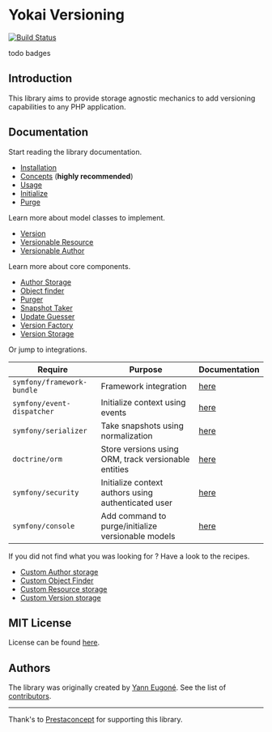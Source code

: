 Yokai Versioning
================

[![Build Status](https://travis-ci.org/yokai-php/versioning.svg?branch=master)](https://travis-ci.org/yokai-php/versioning)

todo badges

Introduction
------------

This library aims to provide storage agnostic mechanics to add versioning capabilities to any PHP application.


Documentation
-------------

Start reading the library documentation.

* [Installation](docs/1-install.md)
* [Concepts](docs/2-concepts.md) (**highly recommended**)
* [Usage](docs/3-usage.md)
* [Initialize](docs/4-initialize.md)
* [Purge](docs/5-purge.md)


Learn more about model classes to implement.

* [Version](docs/components/version.md)
* [Versionable Resource](docs/components/versionable-resource.md)
* [Versionable Author](docs/components/versionable-author.md)


Learn more about core components.

* [Author Storage](docs/components/author-storage.md)
* [Object finder](docs/components/object-finder.md)
* [Purger](docs/components/purger.md)
* [Snapshot Taker](docs/components/snapshot-taker.md)
* [Update Guesser](docs/components/update-guesser.md)
* [Version Factory](docs/components/version-factory.md)
* [Version Storage](docs/components/version-storage.md)


Or jump to integrations.

| Require                    | Purpose                                              | Documentation                                        |
| -------------------------- | ---------------------------------------------------- | ---------------------------------------------------- |
| `symfony/framework-bundle` | Framework integration                                | [here](docs/integration/symfony-framework.md)        |
| `symfony/event-dispatcher` | Initialize context using events                      | [here](docs/integration/symfony-event-dispatcher.md) |
| `symfony/serializer`       | Take snapshots using normalization                   | [here](docs/integration/symfony-serializer.md)       |
| `doctrine/orm`             | Store versions using ORM, track versionable entities | [here](docs/integration/doctrine-orm.md)             |
| `symfony/security`         | Initialize context authors using authenticated user  | [here](docs/integration/symfony-security.md)         |
| `symfony/console`          | Add command to purge/initialize versionable models   | [here](docs/integration/symfony-console.md)          |


If you did not find what you was looking for ? Have a look to the recipes.

* [Custom Author storage](docs/recipes/custom-author-storage.md)
* [Custom Object Finder](docs/recipes/custom-object-finder.md)
* [Custom Resource storage](docs/recipes/custom-resource-storage.md)
* [Custom Version storage](docs/recipes/custom-version-storage.md)


MIT License
-----------

License can be found [here](LICENSE).


Authors
-------

The library was originally created by [Yann Eugoné](https://github.com/yann-eugone).
See the list of [contributors](https://github.com/yokai-php/versioning/contributors).


---

Thank's to [Prestaconcept](https://github.com/prestaconcept) for supporting this library.
